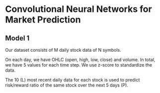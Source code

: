 # Convolutional Neural Networks for Market Prediction

## Model 1
Our dataset consists of M daily stock data of N symbols. 

On each day, we have OHLC (open, high, low, close) and volume. In total, we have 5 values for each time step. We use z-score to standardize the data.


The 10 (L) most recent daily data for each stock is used to predict risk/reward ratio of the same stock over the next 5 days (P). 
